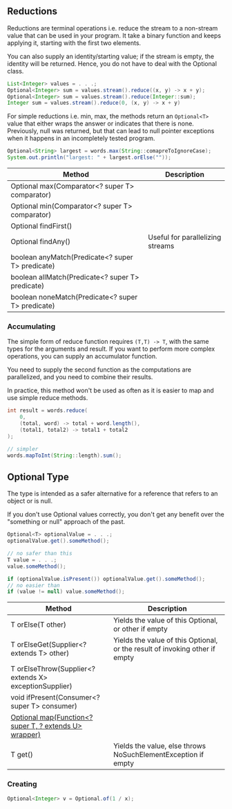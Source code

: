 ## Reductions

Reductions are terminal operations i.e. reduce the stream to a non-stream value that can be used in your program. It take a binary function and keeps applying it, starting with the first two elements.

You can also supply an identity/starting value; if the stream is empty, the identity will be returned. Hence, you do not have to deal with the Optional class.

```java
List<Integer> values = . . .;
Optional<Integer> sum = values.stream().reduce((x, y) -> x + y);
Optional<Integer> sum = values.stream().reduce(Integer::sum);
Integer sum = values.stream().reduce(0, (x, y) -> x + y)
```

For simple reductions i.e. min, max, the methods return an `Optional<T>` value that either wraps the answer or indicates that there is none. Previously, null was returned, but that can lead to null pointer exceptions when it happens in an incompletely tested program.

```java
Optional<String> largest = words.max(String::comapreToIgnoreCase);
System.out.println("largest: " + largest.orElse(""));
```

| Method                                            | Description                      |
| ------------------------------------------------- | -------------------------------- |
| Optional<T> max(Comparator<? super T> comparator) |                                  |
| Optional<T> min(Comparator<? super T> comparator) |                                  |
| Optional<T> findFirst()                           |                                  |
| Optional<T> findAny()                             | Useful for parallelizing streams |
| boolean anyMatch(Predicate<? super T> predicate)  |                                  |
| boolean allMatch(Predicate<? super T> predicate)  |                                  |
| boolean noneMatch(Predicate<? super T> predicate) |                                  |

### Accumulating

The simple form of reduce function requires `(T,T) -> T`, with the same types for the arguments and result. If you want to perform more complex operations, you can supply an accumulator function.

You need to supply the second function as the computations are parallelized, and you need to combine their results.

In practice, this method won't be used as often as it is easier to map and use simple reduce methods.

```java
int result = words.reduce(
    0,
    (total, word) -> total + word.length(),
    (total1, total2) -> total1 + total2
);

// simpler
words.mapToInt(String::length).sum();
```

## Optional Type

The type is intended as a safer alternative for a reference that refers to an object or is null.

If you don't use Optional values correctly, you don't get any benefit over the "something or null" approach of the past.

```java
Optional<T> optionalValue = . . .;
optionalValue.get().someMethod();

// no safer than this
T value = . . .;
value.someMethod();
```

```java
if (optionalValue.isPresent()) optionalValue.get().someMethod();
// no easier than
if (value != null) value.someMethod();
```

| Method                                                                       | Description                                                                 |
| ---------------------------------------------------------------------------- | --------------------------------------------------------------------------- |
| T orElse(T other)                                                            | Yields the value of this Optional, or other if empty                        |
| T orElseGet(Supplier<? extends T> other)                                     | Yields the value of this Optional, or the result of invoking other if empty |
| <X extends Throwable> T orElseThrow(Supplier<? extends X> exceptionSupplier) |                                                                             |
| void ifPresent(Consumer<? super T> consumer)                                 |                                                                             |
| <U> Optional<U> map(Function<? super T, ? extends U> wrapper)                |                                                                             |
| T get()                                                                      | Yields the value, else throws NoSuchElementException if empty               |

### Creating

```java
Optional<Integer> v = Optional.of(1 / x);
```
